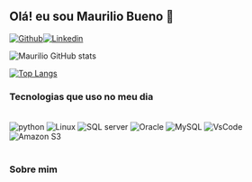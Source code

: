 ## Olá! eu sou Maurilio Bueno 👋

[![Github](https://img.shields.io/badge/GitHub-100000?style=for-the-badge&logo=github&logoColor=white)](https://github.com/Buenomaurilio)[![Linkedin](https://img.shields.io/badge/LinkedIn-0077B5?style=for-the-badge&logo=linkedin&logoColor=white)](https://www.linkedin.com/in/maurilio-bueno/)

![Maurilio GitHub stats](https://github-readme-stats.vercel.app/api?username=Buenomaurilio&show_icons=true&theme=dark)

[![Top Langs](https://github-readme-stats.vercel.app/api/top-langs/?username=Buenomaurilio&layout=compact)](https://github.com/Buenomaurilio/github-readme-stats)

### Tecnologias que uso no meu dia


<div style='display: inline_block'><br/>
<img align='center' alt='python' src='https://img.shields.io/badge/Python-3776AB?style=for-the-badge&logo=python&logoColor=white'/>
<img align='center' alt='Linux' src='https://img.shields.io/badge/Linux-FCC624?style=for-the-badge&logo=linux&logoColor=black'/>
<img align='center' alt='SQL server' src='https://img.shields.io/badge/Microsoft_SQL_Server-CC2927?style=for-the-badge&logo=microsoft-sql-server&logoColor=white'/>
<img align='center' alt='Oracle' src='https://img.shields.io/badge/Oracle-F80000?style=for-the-badge&logo=Oracle&logoColor=white'/>
<img align='center' alt='MySQL' src='https://img.shields.io/badge/MySQL-00000F?style=for-the-badge&logo=mysql&logoColor=white'/>
<img align='center' alt='VsCode' src='https://img.shields.io/badge/Visual_Studio_Code-0078D4?style=for-the-badge&logo=visual%20studio%20code&logoColor=white'/>
<img align='center' alt='Amazon S3' src='https://img.shields.io/badge/Amazon_AWS-FF9900?style=for-the-badge&logo=amazonaws&logoColor=white'/>	
</div><br/>

### Sobre mim

